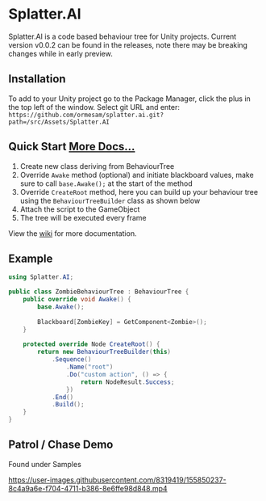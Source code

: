 # Splatter.AI
Splatter.AI is a code based behaviour tree for Unity projects. Current version v0.0.2 can be found in the releases, note there may be breaking changes while in early preview.

## Installation
To add to your Unity project go to the Package Manager, click the plus in the top left of the window. Select git URL and enter: `https://github.com/ormesam/splatter.ai.git?path=/src/Assets/Splatter.AI`

## Quick Start [More Docs...](https://github.com/ormesam/splatter.ai/wiki)

1. Create new class deriving from BehaviourTree
2. Override `Awake` method (optional) and initiate blackboard values, make sure to call `base.Awake();` at the start of the method
3. Override `CreateRoot` method, here you can build up your behaviour tree using the `BehaviourTreeBuilder` class as shown below
4. Attach the script to the GameObject
5. The tree will be executed every frame

View the [wiki](https://github.com/ormesam/splatter.ai/wiki) for more documentation.

## Example

```c#
using Splatter.AI;

public class ZombieBehaviourTree : BehaviourTree {
    public override void Awake() {
        base.Awake();
        
        Blackboard[ZombieKey] = GetComponent<Zombie>();
    }
    
    protected override Node CreateRoot() {
        return new BehaviourTreeBuilder(this)
            .Sequence()
                .Name("root")
            	.Do("custom action", () => {
                    return NodeResult.Success;
                })
            .End()
            .Build();
    }
}
```
## Patrol / Chase Demo
Found under Samples

https://user-images.githubusercontent.com/8319419/155850237-8c4a9a6e-f704-4711-b386-8e6ffe98d848.mp4


